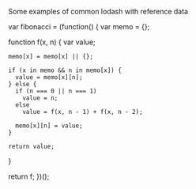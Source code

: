 Some examples of common lodash with reference data 

<!-- /*
  Lodash is a library that can help us clean up our code.  It has many helpful
  functions in it.  Many of which were so helpful, they have found their way
  into the core of JavaScript.
  We can use all that handy functionality by bringing in the
  lodash library.  The documentation can be found here -> http://lodash.com/, and can be brought into
  a project either with npm or a cdn.
  This project is bringing in the file through a cdn.  It will be available for
  you to use on the _ variable.  They chose _ because it's a short, easy to reference
  variable.
*/

// map, with a property
//  Map lets us take an array of objects, and a string referencing a common property,
//  and create an array that consists of that property from each object.

// const myObjectArray [{name:'bob',age:13,height:'6ft'},{name:'bobs',age:17,height:'6ft'},
//    {name:'bobett',age:14,height:'6ft'},{name:'bobbin',age:18,height:'6ft'},
//    {name:'bobbers',age:15,height:'6ft'},{name:'bob the 2nd',age:19,height:'6ft'},
//    {name:'bobby',age:16,height:'6ft'},{name:'bob the 3rd',age:3,height:'6ft'}]

// const pluckedArray = _.map(myObjectArray, 'name');
// pluckedArray will contain.
//  ['bob','bobs','bobett','bobbin','bobbers','bob the 2nd','bobby','bob the 3rd']

// Below we have an array of employees.  We want to create an array of addresses.
// Look at the structure of the data, and use map to create an array of addresses.

//
const myEmployees = [
  {
    _id: "59ad7afa5f5c26cc3a76c210",
    index: 0,
    guid: "ca95f334-3e34-4e8e-ac1b-585257fc9b57",
    isActive: true,
    balance: "$2,366.43",
    picture: "http://placehold.it/32x32",
    age: 23,
    eyeColor: "brown",
    name: "Pearson Allen",
    gender: "male",
    company: "DATAGEN",
    email: "pearsonallen@datagen.com",
    phone: "+1 (861) 401-3732",
    address: "987 Bushwick Court, Bourg, Rhode Island, 2325",
    about:
      "Lorem consectetur Lorem amet aliquip enim exercitation velit labore. Tempor nostrud elit reprehenderit laborum do exercitation nisi excepteur et. Sint ex pariatur do magna eiusmod aute incididunt. Deserunt aute consequat do consequat incididunt cillum exercitation irure incididunt ullamco sint eu eu. Duis excepteur ex deserunt in eu consectetur. Nostrud qui excepteur eiusmod cupidatat culpa ea duis cillum.\r\n",
    registered: "2016-08-02T07:52:00 +06:00",
    latitude: -43.063485,
    longitude: -169.786384,
    tags: ["tempor", "culpa", "aliquip", "ut", "consequat", "dolor", "laborum"],
    friends: [
      {
        id: 0,
        name: "White Buchanan"
      },
      {
        id: 1,
        name: "Holly Dodson"
      },
      {
        id: 2,
        name: "Rhoda Weeks"
      }
    ],
    greeting: "Hello, Pearson Allen! You have 3 unread messages.",
    favoriteFruit: "banana"
  },
  {
    _id: "59ad7afa6af94eb843cb7c9d",
    index: 1,
    guid: "0caf7bde-6a4c-4915-83a6-67f423923f2a",
    isActive: false,
    balance: "$2,011.66",
    picture: "http://placehold.it/32x32",
    age: 34,
    eyeColor: "green",
    name: "Hattie Koch",
    gender: "female",
    company: "OVIUM",
    email: "hattiekoch@ovium.com",
    phone: "+1 (878) 476-2873",
    address: "666 Corbin Place, Independence, Arizona, 2174",
    about:
      "In quis cupidatat est id cillum ex amet irure nisi pariatur anim fugiat elit incididunt. Reprehenderit duis ipsum cupidatat ad dolore dolor aute pariatur in commodo est adipisicing aliquip enim. Dolore ea ullamco aliquip aliquip dolore. Ea sunt aliquip Lorem nulla do ex occaecat id enim. Cupidatat adipisicing anim sit incididunt aute reprehenderit.\r\n",
    registered: "2014-02-08T01:35:19 +07:00",
    latitude: 59.052836,
    longitude: 78.764631,
    tags: [
      "aute",
      "adipisicing",
      "ad",
      "excepteur",
      "dolor",
      "occaecat",
      "minim"
    ],
    friends: [
      {
        id: 0,
        name: "Caroline Vazquez"
      },
      {
        id: 1,
        name: "Sharp Puckett"
      },
      {
        id: 2,
        name: "Hancock Hicks"
      }
    ],
    greeting: "Hello, Hattie Koch! You have 1 unread messages.",
    favoriteFruit: "apple"
  },
  {
    _id: "59ad7afa2c586d146eaa3892",
    index: 2,
    guid: "93987816-d4cb-40e9-9c36-afe9ca8368c5",
    isActive: true,
    balance: "$3,872.01",
    picture: "http://placehold.it/32x32",
    age: 34,
    eyeColor: "green",
    name: "Coffey Dillard",
    gender: "male",
    company: "JASPER",
    email: "coffeydillard@jasper.com",
    phone: "+1 (862) 568-3324",
    address: "354 Brighton Avenue, Goodville, New Hampshire, 5187",
    about:
      "Sint sunt nostrud minim est esse ex magna irure laborum. Irure deserunt occaecat ut nulla nostrud dolor aliquip ipsum voluptate ea consectetur ea exercitation. In est consectetur do aliquip est reprehenderit adipisicing non.\r\n",
    registered: "2015-10-08T07:03:04 +06:00",
    latitude: 87.070986,
    longitude: -65.66618,
    tags: [
      "anim",
      "magna",
      "tempor",
      "quis",
      "aliquip",
      "reprehenderit",
      "reprehenderit"
    ],
    friends: [
      {
        id: 0,
        name: "Virgie Lancaster"
      },
      {
        id: 1,
        name: "Monica Juarez"
      },
      {
        id: 2,
        name: "Desiree Edwards"
      }
    ],
    greeting: "Hello, Coffey Dillard! You have 4 unread messages.",
    favoriteFruit: "apple"
  },
  {
    _id: "59ad7afa9bb9f12b6340babe",
    index: 3,
    guid: "194ad466-c33e-45f5-bc79-df7e71b7f43e",
    isActive: true,
    balance: "$2,074.32",
    picture: "http://placehold.it/32x32",
    age: 37,
    eyeColor: "brown",
    name: "Pearl Steele",
    gender: "female",
    company: "INJOY",
    email: "pearlsteele@injoy.com",
    phone: "+1 (816) 508-2561",
    address: "588 Nova Court, Westboro, New York, 6968",
    about:
      "Est labore non nisi cillum anim fugiat minim. Magna exercitation dolor consequat dolor commodo esse exercitation magna proident ipsum. Culpa culpa excepteur eiusmod dolor.\r\n",
    registered: "2016-09-09T11:02:59 +06:00",
    latitude: -30.216026,
    longitude: 118.53196,
    tags: ["minim", "et", "excepteur", "sint", "sit", "non", "in"],
    friends: [
      {
        id: 0,
        name: "Craft Summers"
      },
      {
        id: 1,
        name: "Amalia Fischer"
      },
      {
        id: 2,
        name: "Jodie Pierce"
      }
    ],
    greeting: "Hello, Pearl Steele! You have 1 unread messages.",
    favoriteFruit: "apple"
  },
  {
    _id: "59ad7afacd670a859914044a",
    index: 4,
    guid: "5b8658d6-0c8d-4ed8-8b96-f2c810778ef7",
    isActive: false,
    balance: "$2,436.41",
    picture: "http://placehold.it/32x32",
    age: 26,
    eyeColor: "blue",
    name: "Brady Duffy",
    gender: "male",
    company: "HIVEDOM",
    email: "bradyduffy@hivedom.com",
    phone: "+1 (980) 565-2104",
    address: "867 Lawn Court, Eastmont, Puerto Rico, 1441",
    about:
      "Et incididunt ex ex qui adipisicing est magna. Enim tempor ut nulla ullamco dolore mollit quis eu laborum amet nulla irure ipsum. Aliquip ut reprehenderit consectetur anim aliqua id nostrud laborum excepteur irure dolor do.\r\n",
    registered: "2015-10-13T06:08:20 +06:00",
    latitude: -20.836991,
    longitude: 9.471786,
    tags: ["velit", "qui", "nisi", "nulla", "velit", "est", "Lorem"],
    friends: [
      {
        id: 0,
        name: "Morris Blevins"
      },
      {
        id: 1,
        name: "Dennis Christensen"
      },
      {
        id: 2,
        name: "Juana Booker"
      }
    ],
    greeting: "Hello, Brady Duffy! You have 8 unread messages.",
    favoriteFruit: "strawberry"
  },
  {
    _id: "59ad7afa7c3b3e80280c9e91",
    index: 5,
    guid: "6ec6f6a2-66c0-42d0-bd00-faaed884771a",
    isActive: false,
    balance: "$3,055.14",
    picture: "http://placehold.it/32x32",
    age: 27,
    eyeColor: "blue",
    name: "Fry Kelley",
    gender: "male",
    company: "IRACK",
    email: "frykelley@irack.com",
    phone: "+1 (890) 460-2980",
    address: "966 Crawford Avenue, Durham, Virginia, 2782",
    about:
      "Lorem dolor enim proident magna nisi nostrud enim fugiat ipsum voluptate. Eiusmod pariatur culpa eiusmod eiusmod proident commodo eu proident fugiat anim ad aute dolor. Ea reprehenderit ex labore aliquip ad dolor adipisicing exercitation consequat esse ut deserunt. Culpa nostrud elit ullamco occaecat anim duis mollit tempor exercitation occaecat quis magna irure. Incididunt aliqua aliquip cupidatat qui sint ea proident occaecat.\r\n",
    registered: "2015-04-23T06:53:28 +06:00",
    latitude: 25.339192,
    longitude: -8.587004,
    tags: [
      "aliquip",
      "proident",
      "voluptate",
      "do",
      "deserunt",
      "dolore",
      "in"
    ],
    friends: [
      {
        id: 0,
        name: "Barber Ellis"
      },
      {
        id: 1,
        name: "Cote Callahan"
      },
      {
        id: 2,
        name: "Watts Ewing"
      }
    ],
    greeting: "Hello, Fry Kelley! You have 1 unread messages.",
    favoriteFruit: "apple"
  }
];

const myEmployeesAddresses = _.map(myEmployees, 'address') // use map to get addresses here.

// Now we want to use map to get an array of ages of the employees.

const myEmployeesAges = _.map(myEmployees, 'age') // use map to get ages here.

// union
//  Union lets us take 2 arrays, and create a new array that only has 1 entry for
//  each duplicated entry.

// Example

// let A = [6,3,8,4];
// let B = [1,2,3,4];
// let C = _.union(A, B);
// C = [6,3,8,4,1,2]; Notice how there's not 2 3's or 2 4's.
// This is useful when we want to combine two lists that may have duplicates,
// But we want to make sure that they aren't counted multiple times.

// Below we have two arrays of friend's email addresses.  We want to create a new
// list of emails that does not contain duplicates.

const bobFriendsEmails = [
  "alton.brown@gmail.com",
  "betty.white@gmail.com",
  "ron.paul@gmail.com",
  "mr.giggles@gmail.com",
  "mrs.giggles@gmail.com",
  "black.adder@gmail.com"
];

const breeFriendsEmails = [
  "red.power@ranger.com",
  "pikachu@gmail.com",
  "james@gmail.com",
  "batman@gothan.gov",
  "betty.white@gmail.com",
  "mr.giggles@gmail.com",
  "mrs.giggles@gmail.com",
  "stacey@gmail.com",
  "brent@gmail.com",
  "dave@gmail.com"
];

const listToSendEmailsTo = _.union(bobFriendsEmails,breeFriendsEmails) // Put lodash here to make list of the union of the two address.

// intersection
//  Intersection lets us take two arrays, and create a new array that only
//  contains shared elements.
// let A = [6,3,8,4];
// let B = [1,2,3,4];
// let C = _.intersection(A, B);
//  C = [3,4];

// Bob and Bree have decided that instead of inviting everyone they know to their
// party. They are instead only going to invite those people that they both know.

const listOfSharedEmails = _.intersection(bobFriendsEmails, breeFriendsEmails) // Use lodash to create the list that are in both lists

// groupBy
//  Group By lets us take an array of objects, and group then into groups based
//  on a property.

// Example  If we have an array of purchases, each of which was purchased by either Barry or Bob
//
// const purchaseAry = [{"owner":"Barry","price":103},{"owner":"Bob","price":75},
// {"owner":"Bob","price":73},{"owner":"Barry","price":57},{"owner":"Barry","price":128},
// {"owner":"Bob","price":119},{"owner":"Barry","price":133},{"owner":"Barry","price":27},
// {"owner":"Barry","price":138},{"owner":"Bob","price":68},{"owner":"Bob","price":50},
// {"owner":"Barry","price":9},{"owner":"Bob","price":123},{"owner":"Bob","price":135},
// {"owner":"Barry","price":30},{"owner":"Barry","price":129},{"owner":"Barry","price":38},
// {"owner":"Bob","price":133},{"owner":"Barry","price":109},{"owner":"Bob","price":115}]

// const purchaseByOwner = _.groupBy(purchaseAry, 'owner');
// {Barry: [{owner: "Barry",price: 103}, {owner: "Barry",price: 57},
//          {owner: "Barry",price: 128}, {owner: "Barry",price: 133}, {owner: "Barry",price: 27},
//          {owner: "Barry",price: 138}, {owner: "Barry",price: 9}, {owner: "Barry",price: 30},
//          {owner: "Barry",price: 129}, {owner: "Barry",price: 38}, {owner: "Barry",price: 109}],
//
//  Bob: [{owner: "Bob",price: 75}, {owner: "Bob",price: 73}, {owner: "Bob",price: 119},
//       {owner: "Bob",price: 68}, {owner: "Bob",price: 50}, {owner: "Bob",price: 123},
//       {owner: "Bob",price: 135}, {owner: "Bob",price: 133}, {owner: "Bob",price: 115}]
// }

// Notice how purchaseByOwner is an Object with properties of Barry and Bob
// (the two owners from our list) and each property is an array of that person's
// purchases.

const purchases = [
  { month: "February", price: 37.85 },
  { month: "January", price: 73.24 },
  { month: "February", price: 61.41 },
  { month: "April", price: 41.07 },
  { month: "March", price: 34.5 },
  { month: "April", price: 68.52 },
  { month: "March", price: 44.53 },
  { month: "April", price: 44.95 },
  { month: "January", price: 72.86 },
  { month: "February", price: 58.96 },
  { month: "April", price: 88.62 },
  { month: "April", price: 32.53 },
  { month: "January", price: 61.02 },
  { month: "April", price: 22.92 },
  { month: "April", price: 79.4 },
  { month: "April", price: 13.23 },
  { month: "February", price: 26.31 },
  { month: "February", price: 74.3 },
  { month: "March", price: 28.76 },
  { month: "March", price: 85.51 },
  { month: "March", price: 75.88 },
  { month: "January", price: 22.83 },
  { month: "January", price: 44.39 },
  { month: "February", price: 22.04 },
  { month: "April", price: 56.89 },
  { month: "February", price: 86.19 },
  { month: "April", price: 87.99 },
  { month: "January", price: 14.25 },
  { month: "March", price: 60.8 },
  { month: "February", price: 23.65 }
];

const purchasesByMonth = _.groupBy(purchases, 'month') // Use groupBy to group the purchases by the month that they were made.

// Bonus Points
const totalByMonth = _.mapValues(purchasesByMonth, function(month){
 return (_.reduce(month, function(a, b) {
   return a+b.price;
    }, 0))
    })

 // Use the grouped purchasesByMonth and reduce to create a totalByMonth object.

// memoize
//  Memoize lets us take a function that takes a lot of time to run, and cache (or memoize)
//  results for that function, so if we run the function with the same parameters again,
//  it will use the cached results instead of making the calculation again.

// Here we have a function that calculates the nth term of a fibbonaci sequence
// 1 1 2 3 5 8 13 21 34 ...
// where each number is the sum of the two numbers before it.
// We are using a recusive function (a function that calls itself)

function slowFibonnaci(n) {
  return n < 2 ? n : slowFibonnaci(n - 1) + slowFibonnaci(n - 2);
}

// If you have a fast computer,
// you may need to increase the number of trials to have the slowFibonnaci function take longer.
// If you have a slow computer, you may want to turn down the number in case it's
// taking a really long time.

// console.time('name of stopwatch') starts a stopwatch named whatever you
// give it as a parameter.
// You can then call console.timeEnd('name of stopwatch') to stop the stopwatch,
// and have it tell you the time it took between the two calls.

// You can show how long the slowFibonnaci is taking to calculate the Nth term
// below. You should start around 30, if it is running in under a
// millisecond keep increasing in increments of 5 until it's
// taking a few seconds to complete.

//When ready to test uncomment the 3 lines below.

let slowN = 30;
// console.time('slowFibonnaci:' + slowN)
// console.log(slowFibonnaci(slowN));
// console.timeEnd('slowFibonnaci:' + slowN);

let fastN = 1000;

let fastFibonnaci = 0; // use memoize to create a fast fibonnaci.  Use the same
// recursve structure that the slowFibonnaci is using, but have it be memoized
// so that it'll remeber the previous times it's been called and increase the

// console.time('fastFibonnaci:' + fastN)
// console.log(fastFibonnaci(fastN));
// console.timeEnd('fastFibonnaci:' + fastN)

// We can also use memoize on axios calls so that we only need to make the
// request to the server once.

// Here we have a regular axios call to a server.

let getDeathstar = function(n) {
  return axios.get("https://swapi.co/api/starships/" + n);
};

// Below we can measure the time it takes to get a return from the api call.

// console.time('getDeathstar')
// getDeathstar(9).then(e=>{
//   console.log(e.data)
//   console.timeEnd('getDeathstar')
// });

// getPersonApi `https://swapi.co/api/people/${n}`

let getJedi = // Use Memoize to remember the previous calls made to the server
  // then compare the times for the first and second calls of both the getJedi and
  // getDeathstar functions
  // There are no unit tests for this section. But play around with the
  // console.time, and console.timeEnd functions so you can use them to measure
  // the time it takes for various parts of your code to run.  This can be
  // helpful in finding slow parts of your code that you want to improve.

  // console.time('getJedi')
  // getJedi(1).then(e=>{
  //   console.log(e.data)
  //   console.timeEnd('getJedi')
  // });

  setTimeout(() => {
    // console.time('getDeathstar')
    // getDeathstar(9).then(e=>{
    //   console.log(e.data)
    //   console.timeEnd('getDeathstar')
    // });
    // console.time('getJedi')
    // getJedi(1).then(e=>{
    //   console.log(e.data)
    //   console.timeEnd('getJedi')
    // });
  }, 2000); -->

var fibonacci = (function() {
  var memo = {};

  function f(x, n) {
    var value;

    memo[x] = memo[x] || {};

    if (x in memo && n in memo[x]) {
      value = memo[x][n];
    } else {
      if (n === 0 || n === 1)
        value = n;
      else
        value = f(x, n - 1) + f(x, n - 2);

      memo[x][n] = value;
    }

    return value;
  }

  return f;
})();